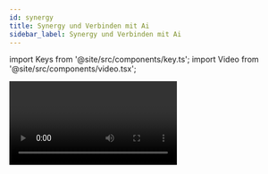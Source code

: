 ```yaml
---
id: synergy
title: Synergy und Verbinden mit Ai
sidebar_label: Synergy und Verbinden mit Ai
---
```


import Keys from '@site/src/components/key.ts';
import Video from '@site/src/components/video.tsx';

<Video videoId="twfDqjNFasA" title="Synergy" />

Titan enthält das Modul Synergy, mit dem sich einzelne
oder mehrere Ai-Medienserver sowie Prism Zero komfortabel mit dem Pult steuern lassen.
Das beschränkt sich nicht auf das Aufrufen von Clips oder Effekten.
Vielmehr können Clips auch vom Pult aus hochgeladen und gleich
umgerendert werden, es lassen sich auf dem Ai-Server neue Screen Fixtures und Layer
anlegen, und sämtliche Outputs lassen sich bequem im Vorschaufenster
überwachen.

Shows mit Video-Content lassen sich damit deutlich einfacher und
übersichtlicher programmieren und steuern.

> Bei Ai werden Video-Outputs als "Screen Fixtures" bezeichnet. Um das hier nicht mit Fixtures im Sinne von Movinglights zu verwechseln, werden diese Outputs in Synergy/Titan als **"Screens"** (oder **"Surfaces"**) bezeichnet.

